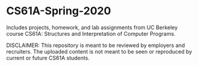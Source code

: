 # CS61A-Spring-2020

Includes projects, homework, and lab assignments from UC Berkeley course CS61A: Structures and Interpretation of Computer Programs.

DISCLAIMER: This repository is meant to be reviewed by employers and recruiters. The uploaded content is not meant to be seen or reproduced by current or future CS61A students. 
